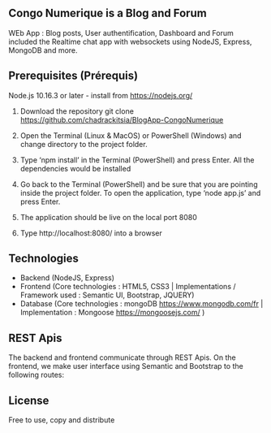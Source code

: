 ## Congo Numerique is a Blog and Forum
WEb App : Blog posts, User authentification, Dashboard and Forum included the Realtime chat app with websockets using NodeJS, Express, MongoDB and more.

## Prerequisites (Prérequis)
Node.js 10.16.3 or later - install from https://nodejs.org/

1. Download the repository
git clone https://github.com/chadrackitsia/BlogApp-CongoNumerique

2. Open the Terminal (Linux & MacOS) or PowerShell (Windows) and change directory to the project folder.
3. Type ‘npm install’ in the Terminal (PowerShell) and press Enter. All the dependencies would be installed
4. Go back to the Terminal (PowerShell) and be sure that you are pointing inside the project folder. To open the application,
type ‘node app.js’ and press Enter.
5. The application should be live on the local port 8080
6. Type http://localhost:8080/ into a browser


## Technologies
* Backend (NodeJS, Express)
* Frontend (Core technologies : HTML5, CSS3 | Implementations / Framework used : Semantic UI, Bootstrap, JQUERY)
* Database (Core technologies : mongoDB https://www.mongodb.com/fr | Implementation : Mongoose https://mongoosejs.com/ )


## REST Apis

The backend and frontend communicate through REST Apis. On the frontend, we make user interface using Semantic and Bootstrap to the
following routes:

## License
Free to use, copy and distribute
